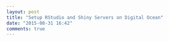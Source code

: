```yaml
---
layout: post
title: "Setup RStudio and Shiny Servers on Digital Ocean"
date: "2015-08-31 16:42"
comments: true
---
```


<script src="https://gist.github.com/mdlincoln/1f40f4e88ce32c55b5f3.js"></script>
